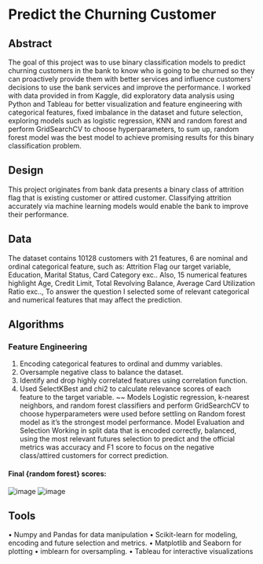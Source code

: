 # Predict the Churning Customer
## Abstract
The goal of this project was to use binary classification models to predict churning customers in the bank to know who is going to be churned so they can proactively provide them with better services and influence customers' decisions to use the bank services and improve the performance. I worked with data provided in from Kaggle, did exploratory data analysis using Python and Tableau for better visualization and feature engineering with categorical features, fixed imbalance in the dataset and future selection, exploring models such as logistic regression, KNN and random forest and perform GridSearchCV to choose hyperparameters, to sum up, random forest model was the best model to achieve promising results for this binary classification problem. 
## Design
This project originates from bank data presents a binary class of attrition flag that is existing customer or attired customer. Classifying attrition accurately via machine learning models would enable the bank to improve their performance.
## Data
The dataset contains 10128 customers with 21 features, 6 are nominal and ordinal categorical feature, such as: Attrition Flag our target variable, Education, Marital Status, Card Category exc.. Also, 15 numerical features highlight Age, Credit Limit, Total Revolving Balance, Average Card Utilization Ratio exc.., To answer the question I selected some of relevant categorical and numerical features that may affect the prediction.
## Algorithms
### Feature Engineering
1.	Encoding categorical features to ordinal and dummy variables.
2.	Oversample negative class to balance the dataset.
3.	Identify and drop highly correlated features using correlation function.
4.	Used SelectKBest and chi2 to calculate relevance scores of each feature to the target variable.
~~ Models
Logistic regression, k-nearest neighbors, and random forest classifiers and perform GridSearchCV to choose hyperparameters were used before settling on Random forest model as it’s the strongest model performance. 
Model Evaluation and Selection
Working in split data that is encoded correctly, balanced, using the most relevant futures selection to predict and the official metrics was accuracy and F1 score to focus on the negative class/attired customers for correct prediction.




#### Final {random forest} scores: 
![image](https://user-images.githubusercontent.com/81505981/138213788-5cf85a45-3cb0-4b01-89bb-865635404095.png)
![image](https://user-images.githubusercontent.com/81505981/138213801-8fbba251-9288-4a82-81f3-de778e337924.png)

## Tools
•	Numpy and Pandas for data manipulation
•	Scikit-learn for modeling, encoding and future selection and metrics.
•	Matplotlib and Seaborn for plotting
•	imblearn for oversampling.
•	Tableau for interactive visualizations


